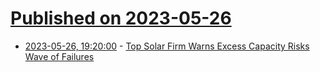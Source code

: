 # [Published on 2023-05-26](index.md)

* [2023-05-26, 19:20:00](https://news.slashdot.org/story/23/05/26/1759239/top-solar-firm-warns-excess-capacity-risks-wave-of-failures?utm_source=rss1.0mainlinkanon&utm_medium=feed) - [Top Solar Firm Warns Excess Capacity Risks Wave of Failures](https://news.slashdot.org/story/23/05/26/1759239/top-solar-firm-warns-excess-capacity-risks-wave-of-failures?utm_source=rss1.0mainlinkanon&utm_medium=feed)
